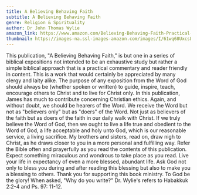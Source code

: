 ```yaml
---
title: A Believing Behaving Faith
subtitle: A Believing Behaving Faith
genre: Religion & Spirituality
author: Dr John Thomas Wylie
amazon_link: https://www.amazon.com/Believing-Behaving-Faith-Practical-Commentary/dp/1648955142/ref=sr_1_1?crid=2FKC76KDOF3V8&keywords=9781648955143&qid=1642687387&sprefix=9781648955143%2Caps%2C285&sr=8-1
thumbnail: https://images-na.ssl-images-amazon.com/images/I/61wq68UxcsL.jpg
---
```

This publication, "A Believing Behaving Faith," is but one in a series of biblical expositions not intended to be an exhaustive study but rather a simple biblical approach that is a practical commentary and reader friendly in content. This is a work that would certainly be appreciated by many clergy and laity alike. The purpose of any exposition from the Word of God should always be (whether spoken or written) to guide, inspire, teach, encourage others to Christ and to live for Christ only. In this publication, James has much to contribute concerning Christian ethics. Again, and without doubt, we should be hearers of the Word. We receive the Word but not as "believers only" but as "doers" of the Word. Not just as believers of the faith but as doers of the faith in our daily walk with Christ. If we truly believe the Word of God, then we ought to live a life true and obedient to the Word of God, a life acceptable and holy unto God, which is our reasonable service, a living sacrifice. My brothers and sisters, read on, draw nigh to Christ, as he draws closer to you in a more personal and fulfilling way. Refer the Bible often and prayerfully as you read the contents of this publication. Expect something miraculous and wondrous to take place as you read. Live your life in expectancy of even a more blessed, abundant life. Ask God not only to bless you during and after reading this blessing but also to make you a blessing to others. Thank you for supporting this book ministry. To God be the glory! When asked, "Why do you write?" Dr. Wylie's refers to Habakkuk 2:2-4 and Ps. 97: 11-12.